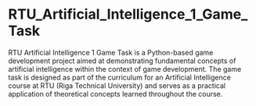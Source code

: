 # RTU_Artificial_Intelligence_1_Game_Task
 RTU Artificial Intelligence 1 Game Task is a Python-based game development project aimed at demonstrating fundamental concepts of artificial intelligence within the context of game development. The game task is designed as part of the curriculum for an Artificial Intelligence course at RTU (Riga Technical University) and serves as a practical application of theoretical concepts learned throughout the course.
